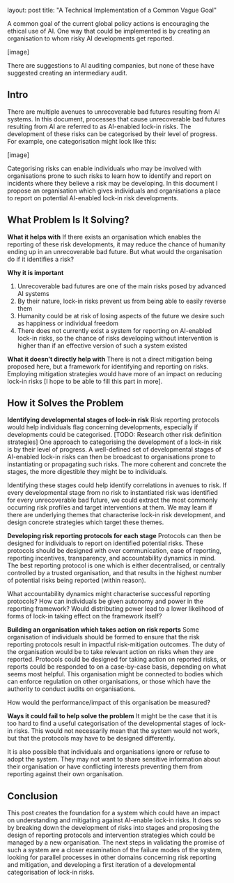 layout: post
title: "A Technical Implementation of a Common Vague Goal"

A common goal of the current global policy actions is encouraging the ethical use of AI. One way that could be implemented is by creating an organisation to whom risky AI developments get reported.

[image]

There are suggestions to AI auditing companies, but none of these have suggested creating an intermediary audit.
## Intro

There are multiple avenues to unrecoverable bad futures resulting from AI systems. In this document, processes that cause unrecoverable bad futures resulting from AI are referred to as AI-enabled lock-in risks. The development of these risks can be categorised by their level of progress. For example, one categorisation might look like this:

[image]

Categorising risks can enable individuals who may be involved with organisations prone to such risks to learn how to identify and report on incidents where they believe a risk may be developing. In this document I propose an organisation which gives individuals and organisations a place to report on potential AI-enabled lock-in risk developments.

## What Problem Is It Solving?

**What it helps with**
If there exists an organisation which enables the reporting of these risk developments, it may reduce the chance of humanity ending up in an unrecoverable bad future.
But what would the organisation do if it identifies a risk?

**Why it is important**
1. Unrecoverable bad futures are one of the main risks posed by advanced AI systems
2. By their nature, lock-in risks prevent us from being able to easily reverse them
3. Humanity could be at risk of losing aspects of the future we desire such as happiness or individual freedom
4. There does not currently exist a system for reporting on AI-enabled lock-in risks, so the chance of risks developing without intervention is higher than if an effective version of such a system existed

**What it doesn’t directly help with**
There is not a direct mitigation being proposed here, but a framework for identifying and reporting on risks. Employing mitigation strategies would have more of an impact on reducing lock-in risks [I hope to be able to fill this part in more].

## How it Solves the Problem
**Identifying developmental stages of lock-in risk**
Risk reporting protocols would help individuals flag concerning developments, especially if developments could be categorised. [TODO: Research other risk definition strategies] One approach to categorising the development of a lock-in risk is by their level of progress. A well-defined set of developmental stages of AI-enabled lock-in risks can then be broadcast to organisations prone to instantiating or propagating such risks. The more coherent and concrete the stages, the more digestible they might be to individuals.

Identifying these stages could help identify correlations in avenues to risk. If every developmental stage from no risk to instantiated risk was identified for every unrecoverable bad future, we could extract the most commonly occurring risk profiles and target interventions at them. We may learn if there are underlying themes that characterise lock-in risk development, and design concrete strategies which target these themes.

**Developing risk reporting protocols for each stage**
Protocols can then be designed for individuals to report on identified potential risks. These protocols should be designed with over communication, ease of reporting, reporting incentives, transparency, and accountability dynamics in mind. The best reporting protocol is one which is either decentralised, or centrally controlled by a trusted organisation, and that results in the highest number of potential risks being reported (within reason).

What accountability dynamics might characterise successful reporting protocols? How can individuals be given autonomy and power in the reporting framework? Would distributing power lead to a lower likelihood of forms of lock-in taking effect on the framework itself? 

**Building an organisation which takes action on risk reports**
Some organisation of individuals should be formed to ensure that the risk reporting protocols result in impactful risk-mitigation outcomes. The duty of the organisation would be to take relevant action on risks when they are reported. Protocols could be designed for taking action on reported risks, or reports could be responded to on a case-by-case basis, depending on what seems most helpful. This organisation might be connected to bodies which can enforce regulation on other organisations, or those which have the authority to conduct audits on organisations. 

How would the performance/impact of this organisation be measured? 

**Ways it could fail to help solve the problem**
It might be the case that it is too hard to find a useful categorisation of the developmental stages of lock-in risks. This would not necessarily mean that the system would not work, but that the protocols may have to be designed differently.

It is also possible that individuals and organisations ignore or refuse to adopt the system. They may not want to share sensitive information about their organisation or have conflicting interests preventing them from reporting against their own organisation.
## Conclusion
This post creates the foundation for a system which could have an impact on understanding and mitigating against AI-enable lock-in risks. It does so by breaking down the development of risks into stages and proposing the design of reporting protocols and intervention strategies which could be managed by a new organisation. The next steps in validating the promise of such a system are a closer examination of the failure modes of the system, looking for parallel processes in other domains concerning risk reporting and mitigation, and developing a first iteration of a developmental categorisation of lock-in risks.
